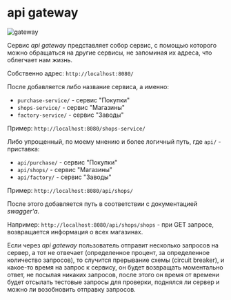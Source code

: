 # api gateway

![gateway](https://external-content.duckduckgo.com/iu/?u=https%3A%2F%2Fmetroswitch.com%2Fwp-content%2Fuploads%2F2018%2F01%2FMS-gateway-Icons.png&f=1&nofb=1)

Сервис *api gateway* представляет собор сервис, с помощью которого можно обращаться на другие сервисы, не запоминая их адреса, 
что облегчает нам жизнь.

Собственно адрес: `http://localhost:8080/`

После добавляется либо название сервиса, а именно:
* `purchase-service/` - сервис "Покупки"
* `shops-service/` - сервис "Магазины"
* `factory-service/` - сервис "Заводы"

Пример: `http://localhost:8080/shops-service/`

Либо упрощенный, по моему мнению и более логичный путь, где `api/` - приставка:
* `api/purchase/` - сервис "Покупки"
* `api/shops/` - сервис "Магазины"
* `api/factory/` - сервис "Заводы"

Пример: `http://localhost:8080/api/shops/`

После этого добавляется путь в соответствии с документацией *swagger'a*.

Например: `http://localhost:8080/api/shops/shops` - при GET запросе, возвращается информация о всех магазинах.

Если через *api gateway* пользователь отправит несколько запросов на сервер, а тот не отвечает (определенное процент, за
определенное количество запросов), то случится прерывание схемы (circuit breaker), и какое-то время на запрос к сервису, 
он будет возвращать моментально ответ, не посылая никаких запросов, после этого он время от времени будет отсылать тестовые
запросы для проверки, поднялся ли сервер и можно ли возобновить отправку запросов. 